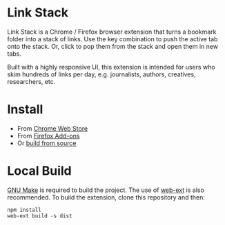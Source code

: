 # Link Stack

Link Stack is a Chrome / Firefox browser extension that turns a bookmark folder into a stack of links. Use the key combination to push the active tab onto the stack. Or, click to pop them from the stack and open them in new tabs.

Built with a highly responsive UI, this extension is intended for users who skim hundreds of links per day, e.g. journalists, authors, creatives, researchers, etc.

# Install

- From [Chrome Web Store](https://chrome.google.com/webstore/detail/link-stack/gefmoemocgahhbblcpbbcdncjeimglib)
- From [Firefox Add-ons](https://addons.mozilla.org/firefox/addon/link-stack/)
- Or [build from source](#local-build)

# Local Build

[GNU Make](https://www.gnu.org/software/make/) is required to build the project. The use of [web-ext](https://github.com/mozilla/web-ext) is also recommended. To build the extension, clone this repository and then:

```
npm install
web-ext build -s dist
```
